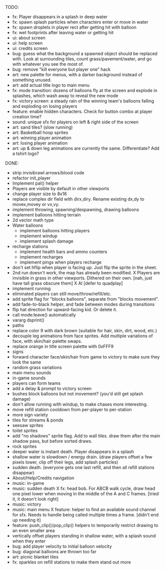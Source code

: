 TODO:
- fx: Player disappears in a splash in deep water
- fx: spawn splash particles when characters enter or move in water
- fx: spawn droplets in player rect after getting hit with balloon
- fx: wet footprints after leaving water or getting hit
- ui: about screen
- ui: help screen
- ui: credits screen
- bug: guess what the background a spawned object should be replaced with. Look at surrounding tiles, count grass/pavement/water, and go with whatever you see the most of.
- bug: remove "kill everyone but player one" hack
- art: new palette for menus, with a darker background instead of something unused.
- art: add actual title logo to main menu
- fx: mode transition: dozens of balloons fly at the screen and explode in splashes, which wash away to reveal the new mode
- fx: victory screen: a steady rain of the winning team's balloons falling and exploding on losing players
- feature: enable hidden characters. Check for button combo at player creation time?
- sound: unique sfx for players on left & right side of the screen
- art: sand tiles? (slow running)
- art: Basketball hoop sprites
- art: winning player animation
- art: losing player animation
- art: up & down leg animations are currently the same. Differentiate? Add a tshirt logo?
  
DONE:
* strip invisibrawl arrows/blood code
* refactor init_player
* Implement pal() helper
* Players are visible by default in other viewports
* change player size to 8x16
* replace complex dir field with dirx,diry. Rename existing dx,dy to movex,movey or vx,vy.
* implement throwing, spawning/despawning, drawing balloons
* implement balloons hitting terrain
* 2d vector math type
* Water balloons
  * implement balloons hitting players
  * implement windup
  * implement splash damage
* recharge stations
  * implement health bars and ammo counters
  * implement recharges
  * implement pings when players recharge
* don't set hflip when player is facing up. Just flip the sprite in the sheet.
* 2nd run doesn't work, the map has already been modified.
X Players are invisible in grass in other viewports. Dithered on their own. [nah, just have tall grass obscure them]
X AI [defer to quadplay]
* implement running
* eliminated players can still move/throw/refill/etc.
* add sprite flag for "blocks balloons", separate from "blocks movement".
* add fade-to-black helper, and fade between modes during transitions
* flip hat direction for upward-facing kid. Or delete it.
* call mode:leave() automatically
* vararg dsprint()
* paths
* replace color 9 with dark brown (suitable for hair, skin, dirt, wood, etc.)
* decouple leg animations from face sprites. Add multiple variations of face, with skin/hair palette swaps.
* replace orange in title screen palette with 0xFFF9
* signs
* forward character face/skin/hair from game to victory to make sure they look the same
* random grass variations
* main menu sounds
* in-game sounds
* players can form teams
* add a delay & prompt to victory screen
* bushes block balloons but not movement? (you'd still get splash damage)
* don't allow running with windup, to make chases more interesting.
* move refill station cooldown from per-player to per-station
* more sign variety
* tiles for streams & ponds
* seesaw sprites
* toilet sprites
* add "no shadows" sprite flag. Add to wall tiles. draw them after the main shadow pass, but before sorted draws.
* rock sprites
* deeper water is instant death. Player disappears in a splash
* shallow water is slowdown / energy drain. (draw players offset a few pixels lower, clip off their legs, add splash particles)
* sudden death. (everyone gets one last refill, and then all refill stations disappear)
* About/Help/Credits navigation
* music: in-game
* music: sudden death
X fx: head bob. For ABCB walk cycle, draw head one pixel lower when moving in the middle of the A and C frames. [tried it, it doesn't look right]
* music: victory
* music: main menu
X feature: helper to find an available sound channel for sfx. Needs to handle being called multiple times a frame. [didn't end up needing it]
* feature: push_clip()/pop_clip() helpers to temporarily restrict drawing to an even smaller area
* vertically offset players standing in shallow water, with a splash sound when they enter
* bug: add player velocity to initial balloon velocity
* bug: diagonal balloons are thrown too far
* art: picnic blanket tiles
* fx: sparkles on refill stations to make them stand out more
